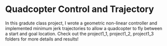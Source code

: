 # Quadcopter Control and Trajectory

In this gradute class project, I wrote a geometric non-linear controller and implemented minimum jerk trajectories to allow a quadcopter
to fly between a start and goal location. Check out the project1_1, project1_2, project1_3 folders for more details and results!
